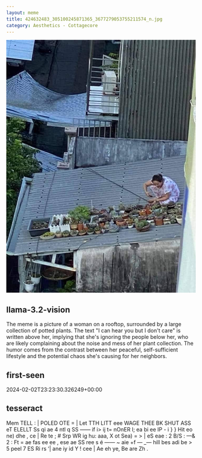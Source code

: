 ```yaml
---
layout: meme
title: 424632483_305100245871365_3677279053755211574_n.jpg
category: Aesthetics - Cottagecore
---
```


<div markdown="0"><a href="424632483_305100245871365_3677279053755211574_n.jpg"><img class="photo" src="424632483_305100245871365_3677279053755211574_n.jpg" /></a>

<h2>llama-3.2-vision</h2>
<p title="Llama-3.2-Vision-11B is a really good model that probably gets the visual details right but doesn't understand literary or media references, and often fails to accurately represent the physical arrangement of objects and the implied relationships between the objects.">The meme is a picture of a woman on a rooftop, surrounded by a large collection of potted plants. The text &quot;I can hear you but I don&#x27;t care&quot; is written above her, implying that she&#x27;s ignoring the people below her, who are likely complaining about the noise and mess of her plant collection. The humor comes from the contrast between her peaceful, self-sufficient lifestyle and the potential chaos she&#x27;s causing for her neighbors.</p>

<h2>first-seen</h2>
<p title="Because Git doesn't preserve file modification times, this metadata file contains the file's modification time when it was added to the library.">2024-02-02T23:23:30.326249+00:00</p>

<h2>tesseract</h2>
<p title="Tesseract is often terrible and just gives a lot of nonsense characters, but it used to be the state of the art, and usually it is better at correctly representing text than llama-3.2-vision-11b.">Mem TELL : | POLED OTE = | Let TTH LITT eee WAGE THEE BK SHUT ASS eT ELELLT Ss qi ae 4 ntl q SS —— if i&gt; ij t= nOnER I; ea bi ee IP - i &#125; &#125; Hit eo ne) dhe , ce | Re te ; # Srp WR ig hu: aaa, X ot Sea) = &gt; | eS eae : 2 B/S : —&amp; 2 : Ft = ae fas ee ee , ese ae SS ree s é —— ~ aie +f — _— hill bes adi be &gt; 5 peel 7 ES Ri rs ‘| ane iy id Y ! cee | Ae eh ye, Be are Zh .</p>

</div>

